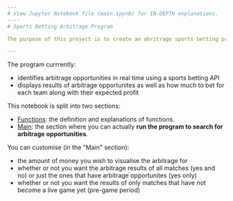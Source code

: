 ```yaml
---
# View Jupyter Notebook file (main.ipynb) for IN-DEPTH explanations.
----
# Sports Betting Arbitrage Program

The purpose of this project is to create an abritrage sports betting program that identifies arbitrage opportunities determines the how much to bet on each of the outcmoes to gaurantee profit.

---
```

The program currrently: 
- identifies arbitrage opportunities in real time using a sports betting API
- displays results of arbitrage opportunites as well as how much to bet for each team along with their expected profit    

This notebook is split into two sections: 
- <u>Functions</u>: the definition and explanations of functions.
- <u>Main</u>: the section where you can actually **run the program to search for arbitrage opportunities**.  

You can customise (in the "Main" section):
- the amount of money you wish to visualise the arbitrage for 
- whether or not you want the arbitrage results of all matches (yes and no) or just the ones that have arbitrage opportunites (yes only)  
- whether or not you want the results of only matches that have not become a live game yet (pre-game period)